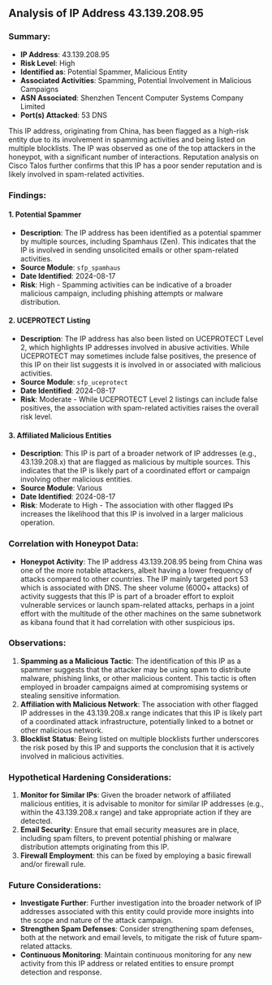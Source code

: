 ## Analysis of IP Address 43.139.208.95

### Summary:
- **IP Address**: 43.139.208.95
- **Risk Level**: High
- **Identified as**: Potential Spammer, Malicious Entity
- **Associated Activities**: Spamming, Potential Involvement in Malicious Campaigns
- **ASN Associated**: Shenzhen Tencent Computer Systems Company Limited
- **Port(s) Attacked**: 53 DNS

This IP address, originating from China, has been flagged as a high-risk entity due to its involvement in spamming activities and being listed on multiple blocklists. The IP was observed as one of the top attackers in the honeypot, with a significant number of interactions. Reputation analysis on Cisco Talos further confirms that this IP has a poor sender reputation and is likely involved in spam-related activities.

### Findings:
#### 1. Potential Spammer
   - **Description**: The IP address has been identified as a potential spammer by multiple sources, including Spamhaus (Zen). This indicates that the IP is involved in sending unsolicited emails or other spam-related activities.
   - **Source Module**: `sfp_spamhaus`
   - **Date Identified**: 2024-08-17
   - **Risk**: High - Spamming activities can be indicative of a broader malicious campaign, including phishing attempts or malware distribution.

#### 2. UCEPROTECT Listing
   - **Description**: The IP address has also been listed on UCEPROTECT Level 2, which highlights IP addresses involved in abusive activities. While UCEPROTECT may sometimes include false positives, the presence of this IP on their list suggests it is involved in or associated with malicious activities.
   - **Source Module**: `sfp_uceprotect`
   - **Date Identified**: 2024-08-17
   - **Risk**: Moderate - While UCEPROTECT Level 2 listings can include false positives, the association with spam-related activities raises the overall risk level.

#### 3. Affiliated Malicious Entities
   - **Description**: This IP is part of a broader network of IP addresses (e.g., 43.139.208.x) that are flagged as malicious by multiple sources. This indicates that the IP is likely part of a coordinated effort or campaign involving other malicious entities.
   - **Source Module**: Various
   - **Date Identified**: 2024-08-17
   - **Risk**: Moderate to High - The association with other flagged IPs increases the likelihood that this IP is involved in a larger malicious operation.

### Correlation with Honeypot Data:
- **Honeypot Activity**: The IP address 43.139.208.95 being from China was one of the more notable attackers, albeit having a lower frequency of attacks compared to other countries. The IP mainly targeted port 53 which is associated with DNS. The sheer volume (6000+ attacks) of activity suggests that this IP is part of a broader effort to exploit vulnerable services or launch spam-related attacks, perhaps in a joint effort with the multitude of the other machines on the same subnetwork as kibana found that it had correlation with other suspicious ips.

### Observations:
1. **Spamming as a Malicious Tactic**: The identification of this IP as a spammer suggests that the attacker may be using spam to distribute malware, phishing links, or other malicious content. This tactic is often employed in broader campaigns aimed at compromising systems or stealing sensitive information.
2. **Affiliation with Malicious Network**: The association with other flagged IP addresses in the 43.139.208.x range indicates that this IP is likely part of a coordinated attack infrastructure, potentially linked to a botnet or other malicious network.
3. **Blocklist Status**: Being listed on multiple blocklists further underscores the risk posed by this IP and supports the conclusion that it is actively involved in malicious activities.

### Hypothetical Hardening Considerations:
1. **Monitor for Similar IPs**: Given the broader network of affiliated malicious entities, it is advisable to monitor for similar IP addresses (e.g., within the 43.139.208.x range) and take appropriate action if they are detected.
2. **Email Security**: Ensure that email security measures are in place, including spam filters, to prevent potential phishing or malware distribution attempts originating from this IP.
3. **Firewall Employment**: this can be fixed by employing a basic firewall and/or firewall rule.

### Future Considerations:
- **Investigate Further**: Further investigation into the broader network of IP addresses associated with this entity could provide more insights into the scope and nature of the attack campaign.
- **Strengthen Spam Defenses**: Consider strengthening spam defenses, both at the network and email levels, to mitigate the risk of future spam-related attacks.
- **Continuous Monitoring**: Maintain continuous monitoring for any new activity from this IP address or related entities to ensure prompt detection and response.

